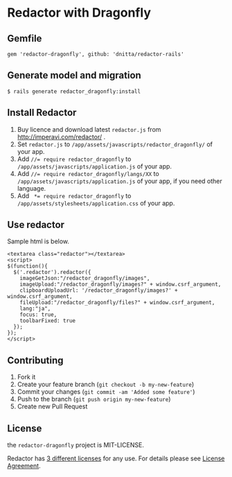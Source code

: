 # Redactor with Dragonfly

## Gemfile

    gem 'redactor-dragonfly', github: 'dnitta/redactor-rails'

## Generate model and migration

    $ rails generate redactor_dragonfly:install

## Install Redactor

1. Buy licence and download latest `redactor.js` from http://imperavi.com/redactor/ .
2. Set `redactor.js` to `/app/assets/javascripts/redactor_dragonfly/` of your app.
3. Add `//= require redactor_dragonfly` to `/app/assets/javascripts/application.js` of your app.
4. Add `//= require redactor_dragonfly/langs/XX` to `/app/assets/javascripts/application.js` of your app, if you need other language.
5. Add ` *= require redactor_dragonfly` to `/app/assets/stylesheets/application.css` of your app.
 
## Use redactor

Sample html is below.

```
<textarea class="redactor"></textarea>
<script>
$(function(){
  $('.redactor').redactor({
    imageGetJson:"/redactor_dragonfly/images",
    imageUpload:"/redactor_dragonfly/images?" + window.csrf_argument,
    clipboardUploadUrl: '/redactor_dragonfly/images?' + window.csrf_argument,
    fileUpload:"/redactor_dragonfly/files?" + window.csrf_argument,
    lang:"ja",
    focus: true,
    toolbarFixed: true
  });
});
</script>
```


## Contributing

1. Fork it
2. Create your feature branch (`git checkout -b my-new-feature`)
3. Commit your changes (`git commit -am 'Added some feature'`)
4. Push to the branch (`git push origin my-new-feature`)
5. Create new Pull Request

## License

the `redactor-dragonfly` project is MIT-LICENSE.

Redactor has [3 different licenses](http://imperavi.com/redactor/) for any use.
For details please see [License Agreement](http://imperavi.com/redactor/license/).
